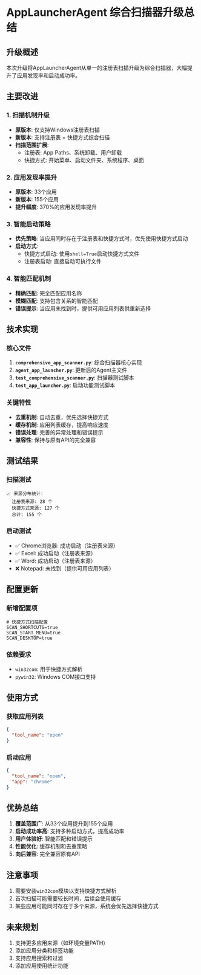 # AppLauncherAgent 综合扫描器升级总结

## 升级概述

本次升级将AppLauncherAgent从单一的注册表扫描升级为综合扫描器，大幅提升了应用发现率和启动成功率。

## 主要改进

### 1. 扫描机制升级
- **原版本**: 仅支持Windows注册表扫描
- **新版本**: 支持注册表 + 快捷方式综合扫描
- **扫描范围扩展**:
  - 注册表: App Paths、系统卸载、用户卸载
  - 快捷方式: 开始菜单、启动文件夹、系统程序、桌面

### 2. 应用发现率提升
- **原版本**: 33个应用
- **新版本**: 155个应用
- **提升幅度**: 370%的应用发现率提升

### 3. 智能启动策略
- **优先策略**: 当应用同时存在于注册表和快捷方式时，优先使用快捷方式启动
- **启动方式**:
  - 快捷方式启动: 使用`shell=True`启动快捷方式文件
  - 注册表启动: 直接启动可执行文件

### 4. 智能匹配机制
- **精确匹配**: 完全匹配应用名称
- **模糊匹配**: 支持包含关系的智能匹配
- **错误提示**: 当应用未找到时，提供可用应用列表供重新选择

## 技术实现

### 核心文件
1. **`comprehensive_app_scanner.py`**: 综合扫描器核心实现
2. **`agent_app_launcher.py`**: 更新后的Agent主文件
3. **`test_comprehensive_scanner.py`**: 扫描器测试脚本
4. **`test_app_launcher.py`**: 启动功能测试脚本

### 关键特性
- **去重机制**: 自动去重，优先选择快捷方式
- **缓存机制**: 应用列表缓存，提高响应速度
- **错误处理**: 完善的异常处理和错误提示
- **兼容性**: 保持与原有API的完全兼容

## 测试结果

### 扫描测试
```
📈 来源分布统计:
  注册表来源: 28 个
  快捷方式来源: 127 个
  总计: 155 个
```

### 启动测试
- ✅ Chrome浏览器: 成功启动（注册表来源）
- ✅ Excel: 成功启动（注册表来源）
- ✅ Word: 成功启动（注册表来源）
- ❌ Notepad: 未找到（提供可用应用列表）

## 配置更新

### 新增配置项
```env
# 快捷方式扫描配置
SCAN_SHORTCUTS=true
SCAN_START_MENU=true
SCAN_DESKTOP=true
```

### 依赖要求
- `win32com`: 用于快捷方式解析
- `pywin32`: Windows COM接口支持

## 使用方式

### 获取应用列表
```json
{
  "tool_name": "open"
}
```

### 启动应用
```json
{
  "tool_name": "open",
  "app": "chrome"
}
```

## 优势总结

1. **覆盖范围广**: 从33个应用提升到155个应用
2. **启动成功率高**: 支持多种启动方式，提高成功率
3. **用户体验好**: 智能匹配和错误提示
4. **性能优化**: 缓存机制和去重策略
5. **向后兼容**: 完全兼容原有API

## 注意事项

1. 需要安装`win32com`模块以支持快捷方式解析
2. 首次扫描可能需要较长时间，后续会使用缓存
3. 某些应用可能同时存在于多个来源，系统会优先选择快捷方式

## 未来规划

1. 支持更多应用来源（如环境变量PATH）
2. 添加应用分类和标签功能
3. 支持应用搜索和过滤
4. 添加应用使用统计功能
